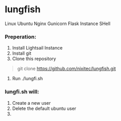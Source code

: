 # lungfish
Linux Ubuntu Nginx Gunicorn Flask Instance SHell

### Preperation:
1. Install Lightsail Instance
1. Install git
1. Clone this repository
> git clone https://github.com/nixitec/lungfish.git
1. Run ./lungfi.sh

### lungfi.sh will:
1. Create a new user
1. Delete the default ubuntu user
1. 
